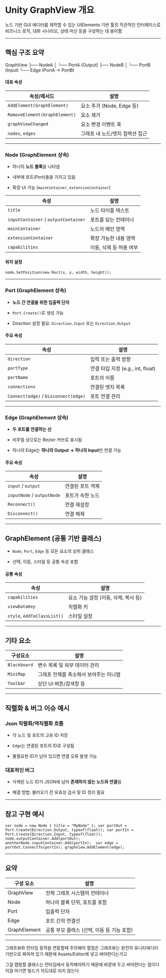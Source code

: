 # Unity GraphView 개요

노드 기반 GUI 에디터를 제작할 수 있는 UIElements 기반 툴킷
직관적인 인터페이스로 비즈니스 로직, 대화 시나리오, 상태 머신 등을 구성하는 데 용이함

---

## 핵심 구조 요약

GraphView
├── NodeA
│ └── PortA (Output)
├── NodeB
│ └── PortB (Input)
└── Edge (PortA → PortB)


#### 대표 속성

|속성/메서드|설명|
|---|---|
|`AddElement(GraphElement)`|요소 추가 (Node, Edge 등)|
|`RemoveElement(GraphElement)`|요소 제거|
|`graphViewChanged`|요소 변경 이벤트 훅|
|`nodes`, `edges`|그래프 내 노드/엣지 컬렉션 접근|

---

###  Node (GraphElement 상속)

- 하나의 **노드 블록**을 나타냄
    
- 내부에 포트(Port)들을 가지고 있음
    
- 확장 UI 가능 (`mainContainer`, `extensionContainer`)
    

|속성|설명|
|---|---|
|`title`|노드 타이틀 텍스트|
|`inputContainer` / `outputContainer`|포트를 담는 컨테이너|
|`mainContainer`|노드의 메인 영역|
|`extensionContainer`|확장 가능한 내용 영역|
|`capabilities`|이동, 삭제 등 허용 여부|

#### 위치 설정

`node.SetPosition(new Rect(x, y, width, height));`

---

### Port (GraphElement 상속)

- **노드 간 연결을 위한 입출력 단자**
    
- `Port.Create()`로 생성 가능
    
- Direction 설정 필요: `Direction.Input` 또는 `Direction.Output`
    

#### 주요 속성

|속성|설명|
|---|---|
|`direction`|입력 또는 출력 방향|
|`portType`|연결 타입 지정 (e.g., int, float)|
|`portName`|포트의 이름|
|`connections`|연결된 엣지 목록|
|`Connect(edge)` / `Disconnect(edge)`|포트 연결 관리|

---

###  Edge (GraphElement 상속)

- **두 포트를 연결하는 선**
    
- 비주얼 상으로는 Bezier 커브로 표시됨
    
- 하나의 Edge는 **하나의 Output → 하나의 Input**만 연결 가능
    

#### 주요 속성

|속성|설명|
|---|---|
|`input` / `output`|연결된 포트 객체|
|`inputNode` / `outputNode`|포트가 속한 노드|
|`Reconnect()`|연결 재설정|
|`Disconnect()`|연결 해제|

---

##  GraphElement (공통 기반 클래스)

- `Node`, `Port`, `Edge` 등 모든 요소의 상위 클래스
    
- 선택, 이동, 스타일 등 공통 속성 포함
    

#### 공통 속성

|속성|설명|
|---|---|
|`capabilities`|요소 기능 설정 (이동, 삭제, 복사 등)|
|`viewDataKey`|직렬화 키|
|`style`, `AddToClassList()`|스타일 설정|

---

## 기타 요소

|구성요소|설명|
|---|---|
|`Blackboard`|변수 목록 및 외부 데이터 관리|
|`MiniMap`|그래프 전체를 축소해서 보여주는 미니맵|
|`Toolbar`|상단 UI 버튼/검색창 등|

---

## 직렬화 & 버그 이슈 예시

###  Json 직렬화/역직렬화 흐름

- 각 노드 및 포트의 고유 ID 저장
    
- `Edge`는 연결된 포트의 ID로 구성됨
    
- 불필요한 ID가 남아 있으면 연결 오류 발생 가능
    

### 대표적인 버그

- 삭제된 노드 ID가 JSON에 남아 **존재하지 않는 노드와 연결**됨
    
- 해결 방법: 불러오기 전 유효성 검사 및 ID 정리 필요
    

---

## 참고 구현 예시

`var node = new Node { title = "MyNode" }; var portOut = Port.Create(Direction.Output, typeof(float)); var portIn = Port.Create(Direction.Input, typeof(float));  node.outputContainer.Add(portOut); anotherNode.inputContainer.Add(portIn);  var edge = portOut.ConnectTo(portIn); graphView.AddElement(edge);`

---

## 요약

|구성 요소|설명|
|---|---|
|GraphView|전체 그래프 시스템의 컨테이너|
|Node|하나의 블록 단위, 포트를 포함|
|Port|입출력 단자|
|Edge|포트 간의 연결선|
|GraphElement|공통 부모 클래스 (선택, 이동 등 기능 포함)|


---

그래프뷰와 런타임 동작을 연동할때 주의해야 할점은
그래프뷰는 완전히 유니티에디터 기반으로 짜여져 있기 때문에 Assets/Editor에 넣고 써야한다는거고 

그걸 맵핑할 클래스는 런타임에서 동작해야하기 때문에 바깥에 두고 써야한다는 점이다 이걸 어기면 빌드가 의도대로 되지 않는다